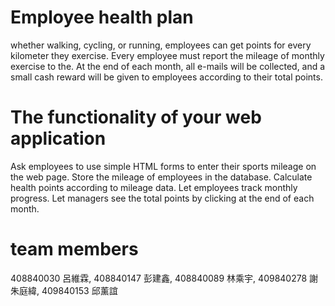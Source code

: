# Employee health plan

whether walking, cycling, or running, employees can get points for every kilometer they exercise.
Every employee must report the mileage of monthly exercise to the. At the end of each month, all e-mails will be collected,
and a small cash reward will be given to employees according to their total points.

# The functionality of your web application

Ask employees to use simple HTML forms to enter their sports mileage on the web page.
Store the mileage of employees in the database.
Calculate health points according to mileage data.
Let employees track monthly progress.
Let managers see the total points by clicking at the end of each month.


# team members

408840030 呂維霖,  408840147 彭建鑫,  408840089 林乘宇,  409840278 謝朱庭緯,  409840153 邱薰誼



